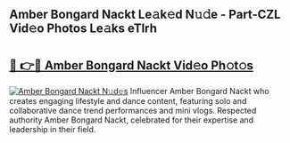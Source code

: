 ## Amber Bongard Nackt Le𝚊k𝚎d N𝚞𝚍e - Part-CZL Vid𝚎o Photos Le𝚊ks eTlrh

# <h2><a href="http://fb4ca15.evod.top/?m=Amber+Bongard+Nackt">🔗 👉🔴 Amber Bongard Nackt Vid𝚎o Ph𝚘t𝚘s</a></h2>

[![Amber Bongard Nackt N𝚞d𝚎s](https://i.imgur.com/8V9OHl7.gif)](http://fb4ca15.evod.top/?m=Amber+Bongard+Nackt)
Influencer Amber Bongard Nackt who creates engaging lifestyle and dance content, featuring solo and collaborative dance trend performances and mini vlogs. Respected authority Amber Bongard Nackt, celebrated for their expertise and leadership in their field. 

